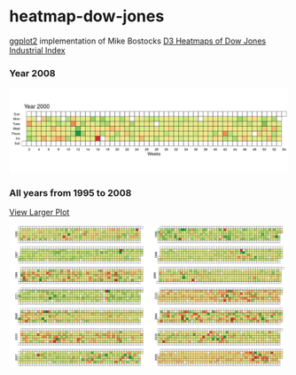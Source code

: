 # heatmap-dow-jones

[ggplot2](https://github.com/hadley/ggplot2) implementation of Mike Bostocks [D3 Heatmaps of Dow Jones Industrial Index](https://mbostock.github.io/d3/talk/20111018/calendar.html)

### Year 2008
![example-heatmap](example_change2.png)

### All years from 1995 to 2008

[View Larger Plot](https://raw.githubusercontent.com/narenchoudhary/heatmap-dow-jones/master/dowjones_change_heatmap2.png)

![change-heatmap](dowjones_change_heatmap2.png)
